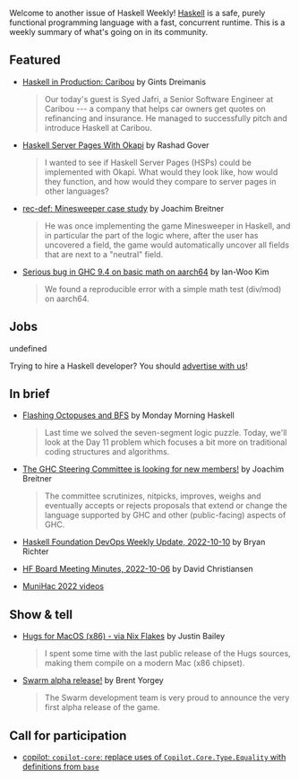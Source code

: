 Welcome to another issue of Haskell Weekly!
[Haskell](https://www.haskell.org) is a safe, purely functional programming language with a fast, concurrent runtime.
This is a weekly summary of what's going on in its community.

## Featured

- [Haskell in Production: Caribou](https://serokell.io/blog/haskell-in-production-caribou) by Gints Dreimanis
  > Our today's guest is Syed Jafri, a Senior Software Engineer at Caribou --- a company that helps car owners get quotes on refinancing and insurance. He managed to successfully pitch and introduce Haskell at Caribou.

- [Haskell Server Pages With Okapi](https://monadic.systems/post7) by Rashad Gover
  > I wanted to see if Haskell Server Pages (HSPs) could be implemented with Okapi. What would they look like, how would they function, and how would they compare to server pages in other languages?

- [rec-def: Minesweeper case study](https://www.joachim-breitner.de/blog/796-rec-def__Minesweeper_case_study) by Joachim Breitner
  > He was once implementing the game Minesweeper in Haskell, and in particular the part of the logic where, after the user has uncovered a field, the game would automatically uncover all fields that are next to a "neutral" field.

- [Serious bug in GHC 9.4 on basic math on aarch64](https://mail.haskell.org/pipermail/ghc-devs/2022-October/020969.html) by Ian-Woo Kim
  > We found a reproducible error with a simple math test (div/mod) on aarch64.

## Jobs

undefined

Trying to hire a Haskell developer?
You should [advertise with us](https://haskellweekly.news/advertising.html)!

## In brief

- [Flashing Octopuses and BFS](https://mmhaskell.com/blog/2022/10/10/flashing-octopuses-and-bfs) by Monday Morning Haskell
  > Last time we solved the seven-segment logic puzzle. Today, we'll look at the Day 11 problem which focuses a bit more on traditional coding structures and algorithms.

- [The GHC Steering Committee is looking for new members!](https://discourse.haskell.org/t/the-ghc-steering-committee-is-looking-for-new-members/5139?u=taylorfausak) by Joachim Breitner
  > The committee scrutinizes, nitpicks, improves, weighs and eventually accepts or rejects proposals that extend or change the language supported by GHC and other (public-facing) aspects of GHC.

- [Haskell Foundation DevOps Weekly Update, 2022-10-10](https://discourse.haskell.org/t/haskell-foundation-devops-weekly-update-2022-10-10/5161?u=taylorfausak) by Bryan Richter

- [HF Board Meeting Minutes, 2022-10-06](https://discourse.haskell.org/t/hf-board-meeting-minutes-2022-10-06/5143?u=taylorfausak) by David Christiansen

- [MuniHac 2022 videos](https://www.youtube.com/playlist?list=PLxxF72uPfQVRQXih84omWRmacz1lwejc6)

## Show & tell

- [Hugs for MacOS (x86) - via Nix Flakes](https://discourse.haskell.org/t/ann-hugs-for-macos-x86-via-nix-flakes/5171?u=taylorfausak) by Justin Bailey
  > I spent some time with the last public release of the Hugs sources, making them compile on a modern Mac (x86 chipset).

- [Swarm alpha release!](https://byorgey.wordpress.com/2022/10/06/swarm-alpha-release/) by Brent Yorgey
  > The Swarm development team is very proud to announce the very first alpha release of the game.

## Call for participation

- [copilot: `copilot-core`: replace uses of `Copilot.Core.Type.Equality` with definitions from `base`](https://github.com/Copilot-Language/copilot/issues/379)
